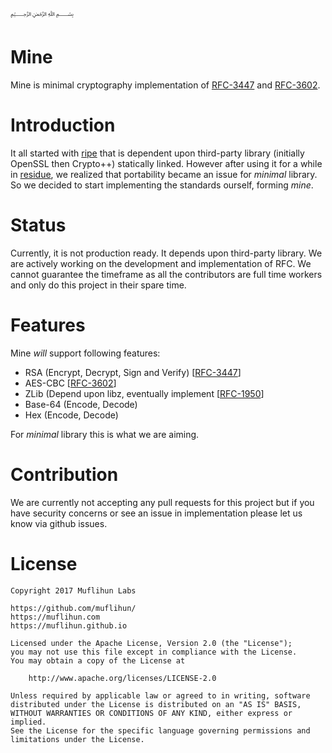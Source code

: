 ﷽

# Mine
Mine is minimal cryptography implementation of [RFC-3447](https://tools.ietf.org/html/rfc3447) and [RFC-3602](https://tools.ietf.org/html/rfc3602).

# Introduction
It all started with [ripe](https://github.com/muflihun/ripe) that is dependent upon third-party library (initially OpenSSL then Crypto++) statically linked. However after using it for a while in [residue](https://github.com/muflihun/residue), we realized that portability became an issue for _minimal_ library. So we decided to start implementing the standards ourself, forming _mine_. 

# Status
Currently, it is not production ready. It depends upon third-party library. We are actively working on the development and implementation of RFC. We cannot guarantee the timeframe as all the contributors are full time workers and only do this project in their spare time.

# Features
Mine _will_ support following features:

 * RSA (Encrypt, Decrypt, Sign and Verify) [[RFC-3447](https://tools.ietf.org/html/rfc3447)]
 * AES-CBC [[RFC-3602](https://tools.ietf.org/html/rfc3602)]
 * ZLib (Depend upon libz, eventually implement [[RFC-1950](https://tools.ietf.org/html/rfc3602)]
 * Base-64 (Encode, Decode)
 * Hex (Encode, Decode)
 
For _minimal_ library this is what we are aiming.

# Contribution
We are currently not accepting any pull requests for this project but if you have security concerns or see an issue in implementation please let us know via github issues.

# License
```
Copyright 2017 Muflihun Labs

https://github.com/muflihun/
https://muflihun.com
https://muflihun.github.io

Licensed under the Apache License, Version 2.0 (the "License");
you may not use this file except in compliance with the License.
You may obtain a copy of the License at

    http://www.apache.org/licenses/LICENSE-2.0

Unless required by applicable law or agreed to in writing, software
distributed under the License is distributed on an "AS IS" BASIS,
WITHOUT WARRANTIES OR CONDITIONS OF ANY KIND, either express or implied.
See the License for the specific language governing permissions and
limitations under the License.
```
